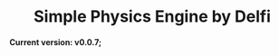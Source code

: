 <div style="text-align: center;"><h1>Simple Physics Engine by Delfi</h1></div>

#### Current version: v0.0.7;
